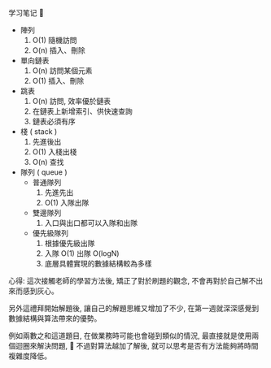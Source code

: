 学习笔记


- 陣列
  1. O(1) 隨機訪問
  2. O(n) 插入、刪除
- 單向鏈表
  1. O(n) 訪問某個元素
  2. O(1) 插入、刪除
- 跳表
  1. O(n) 訪問, 效率優於鏈表
  2. 在鏈表上新增索引、供快速查詢
  3. 鏈表必須有序
- 棧 ( stack )
  1. 先進後出
  2. O(1) 入棧出棧
  3. O(n) 查找
- 隊列 ( queue )
  - 普通隊列
    1. 先進先出
    2. O(1) 入隊出隊
  - 雙邊隊列
    1. 入口與出口都可以入隊和出隊
  - 優先級隊列
    1. 根據優先級出隊
    2. 入隊 O(1) 出隊 O(logN)
    3. 底層具體實現的數據結構較為多樣

心得:
這次接觸老師的學習方法後, 矯正了對於刷題的觀念, 不會再對於自己解不出來而感到灰心。

另外這禮拜開始解題後, 讓自己的解題思維又增加了不少, 在第一週就深深感覺到數據結構與算法帶來的優勢。

例如兩數之和這道題目, 在做業務時可能也會碰到類似的情況, 最直接就是使用兩個迴圈來解決問題,  不過對算法越加了解後, 就可以思考是否有方法能夠將時間複雜度降低。
